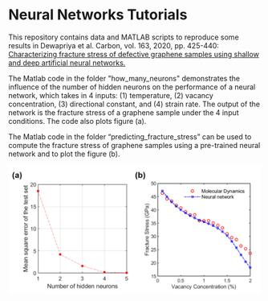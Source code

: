 # Neural Networks Tutorials
This repository contains data and MATLAB scripts to reproduce some results in Dewapriya et al. Carbon, vol. 163, 2020, pp. 425-440: [Characterizing fracture stress of defective graphene samples using shallow and deep artificial neural networks.](https://www.sciencedirect.com/science/article/abs/pii/S0008622320302815)

The Matlab code in the folder "how_many_neurons" demonstrates the influence of the number of hidden neurons on the performance of a neural network, which takes in 4 inputs: (1) temperature, (2) vacancy concentration, (3) directional constant, and (4) strain rate. 
The output of the network is the fracture stress of a graphene sample under the 4 input conditions. The code also plots figure (a).
 
The Matlab code in the folder “predicting_fracture_stress” can be used to compute the fracture stress of graphene samples using a pre-trained neural network and to plot the figure (b).
 
  <img src="Overview.PNG" width="900">
